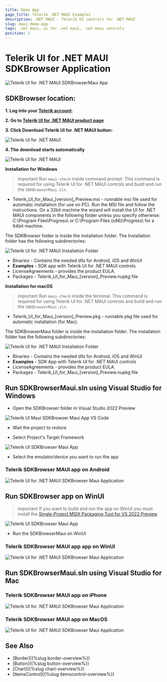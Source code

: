```yaml
---
title: Demo App
page_title: Telerik .NET MAUI Examples
description: .NET MAUI - Telerik UI controls for .NET MAUI
slug: maui-demo-app
tags: .net maui, ui for .net maui, .net maui controls
position: 1
---
```


#  Telerik UI for .NET MAUI SDKBrowser Application

![Telerik UI for .NET MAUI SDKBrowserMaui App](../images/demo-maui.gif)

## SDKBrowser location:

**1. Log into your [Telerik account](https://www.telerik.com/account/).**

**2. Go to [Telerik UI for .NET MAUI product page](https://www.telerik.com/maui-ui)**

**3. Click Download Telerik UI for .NET MAUI button:**

![Telerik UI for .NET MAUI](../images/download_maui.png)

**4. The download starts automatically**

![Telerik UI for .NET MAUI](../images/downloading-maui.png)

**Installation for Windows**

>important Run `maui-check` inside command prompt. This command is required for using Telerik UI for .NET MAUI controls and build and run the `SDKBrowserMaui.sln`.

* Telerik_UI_for_Maui_[version]_Preview.msi - runnable msi file used for automatic installation (for use on PC). Run the MSI file and follow the instructions. On a 32bit machine the wizard will install the UI for .NET MAUI components in the following folder unless you specify otherwise: C:\Program Files\Progress\ or C:\Program Files (x86)\Progress\ for a 64bit machine.

The SDKBrowser folder is inside the installation folder. The Installation folder has the following subdirectories:

![Telerik UI for .NET MAUI Installation Folder](../images/telerik-ui-for-maui-installation-folder.png)

* Binaries - Contains the needed dlls for Android, iOS and WinUI
* **Examples** - SDK app with Telerik UI for .NET MAUI controls
* LicenseAgreements - provides the product EULA.
* Packages - Telerik_UI_for_Maui_[version]_Preview.nupkg file

**Installation for macOS**

>important Run `maui-check` inside the terminal. This command is required for using Telerik UI for .NET MAUI controls and build and run the `SDKBrowserMaui.sln`.

* Telerik_UI_for_Maui_[version]_Preview.pkg - runnable pkg file used for automatic installation (for Mac).

The SDKBrowserMaui folder is inside the installation folder. The installation folder has the following subdirectories:

![Telerik UI for .NET MAUI Installation Folder](../images/installation-macos.png)

* Binaries - Contains the needed dlls for Android, iOS and WinUI
* **Examples** - SDK App with Telerik UI for .NET MAUI controls
* LicenseAgreements - provides the product EULA.
* Packages - Telerik_UI_for_Maui_[version]_Preview.nupkg file

## Run SDKBrowserMaui.sln using Visual Studio for Windows

* Open the SDKBrowser folder in Visual Studio 2022 Preview

![Telerik UI Maui SDKBrowser Maui App VS Code](../images/sdkmaui-structure.png)

* Wait the project to restore

* Select Project's Target Framework

![Telerik UI SDKBrowser Maui App](../images/maui-win-ui-project-structure.png)

* Select the emulator/device you want to run the app

### Telerik SDKBrowser MAUI app on Android

![Telerik UI for .NET MAUI SDKBrowser Maui Application](../images/demo.png)

## Run SDKBrowser app on WinUI

>important If you want to build and run the app on WinUI you must install the [Single-Project MSIX Packaging Tool for VS 2022 Preview](https://marketplace.visualstudio.com/items?itemName=ProjectReunion.MicrosoftSingleProjectMSIXPackagingToolsDev17)

![Telerik UI SDKBrowser Maui App](../images/maui-win-ui-project-structure.png)

* Run the SDKBrowserMaui on WinUI

### Telerik SDKBrowser MAUI app app on WinUI

![Telerik UI for .NET MAUI SDKBrowser Maui Application](../images/demo-winui.png)

## Run SDKBrowserMaui.sln using Visual Studio for Mac

### Telerik SDKBrowser MAUI app on iPhone

![Telerik UI for .NET MAUI SDKBrowser Maui Application](../images/demo-iphone.png)

### Telerik SDKBrowser MAUI app on MacOS

![Telerik UI for .NET MAUI SDKBrowser Maui Application](../images/demo-macos.png)

## See Also

* [Border]({%slug border-overview%})
* [Button]({%slug button-overview%})
* [Chart]({%slug chart-overview%})
* [ItemsControl]({%slug itemscontrol-overview%})
